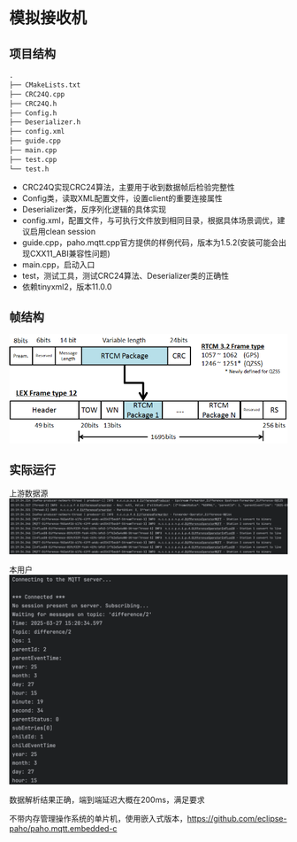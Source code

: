 # 模拟接收机


## 项目结构

```txt
.
├── CMakeLists.txt
├── CRC24Q.cpp
├── CRC24Q.h
├── Config.h
├── Deserializer.h
├── config.xml
├── guide.cpp
├── main.cpp
├── test.cpp
└── test.h
```

* CRC24Q实现CRC24算法，主要用于收到数据帧后检验完整性
* Config类，读取XML配置文件，设置client的重要连接属性
* Deserializer类，反序列化逻辑的具体实现
* config.xml，配置文件，与可执行文件放到相同目录，根据具体场景调优，建议启用clean session
* guide.cpp，paho.mqtt.cpp官方提供的样例代码，版本为1.5.2(安装可能会出现CXX11_ABI兼容性问题)
* main.cpp，启动入口
* test，测试工具，测试CRC24算法、Deserializer类的正确性
* 依赖tinyxml2，版本11.0.0

## 帧结构

![img.png](images/img.png)

## 实际运行

上游数据源
![img_1.png](images/img_1.png)

本用户
![img_2.png](images/img_2.png)


数据解析结果正确，端到端延迟大概在200ms，满足要求

不带内存管理操作系统的单片机，使用嵌入式版本，https://github.com/eclipse-paho/paho.mqtt.embedded-c
